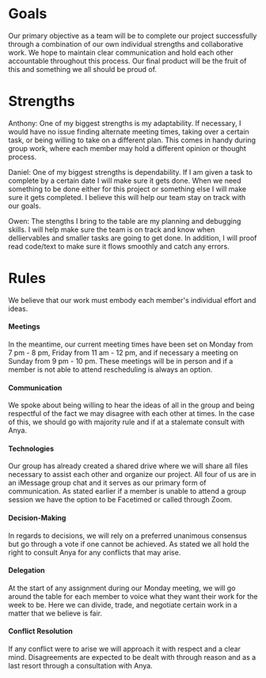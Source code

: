 # Goals
Our primary objective as a team will be to complete our project successfully through a combination of our own individual strengths and collaborative work. We hope to maintain clear communication and hold each other accountable throughout this process. Our final product will be the fruit of this and something we all should be proud of. 
# Strengths
Anthony: One of my biggest strengths is my adaptability. If necessary, I would have no issue finding alternate meeting times, taking over a certain task, or being willing to take on a different plan. This comes in handy during group work, where each member may hold a different opinion or thought process. 

Daniel: One of my biggest strengths is dependability. If I am given a task to complete by a certain date I will make sure it gets done. When we need something to be done either for this project or something else I will make sure it gets completed. I believe this will help our team stay on track with our goals. 

Owen: The stengths I bring to the table are my planning and debugging skills. I will help make sure the team is on track and know when delliervables and smaller tasks are going to get done. In addition, I will proof read code/text to make sure it flows smoothly and catch any errors.
# Rules
We believe that our work must embody each member's individual effort and ideas. 
#### Meetings
In the meantime, our current meeting times have been set on Monday from 7 pm - 8 pm, Friday from 11 am - 12 pm, and if necessary a meeting on Sunday from 9 pm - 10 pm. These meetings will be in person and if a member is not able to attend rescheduling is always an option. 
#### Communication
We spoke about being willing to hear the ideas of all in the group and being respectful of the fact we may disagree with each other at times. In the case of this, we should go with majority rule and if at a stalemate consult with Anya. 

#### Technologies
Our group has already created a shared drive where we will share all files necessary to assist each other and organize our project. All four of us are in an iMessage group chat and it serves as our primary form of communication. As stated earlier if a member is unable to attend a group session we have the option to be Facetimed or called through Zoom. 
#### Decision-Making
In regards to decisions, we will rely on a preferred unanimous consensus but go through a vote if one cannot be achieved. As stated we all hold the right to consult Anya for any conflicts that may arise. 
#### Delegation
At the start of any assignment during our Monday meeting, we will go around the table for each member to voice what they want their work for the week to be. Here we can divide, trade, and negotiate certain work in a matter that we believe is fair. 
#### Conflict Resolution
If any conflict were to arise we will approach it with respect and a clear mind. Disagreements are expected to be dealt with through reason and as a last resort through a consultation with Anya. 
